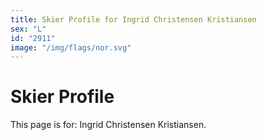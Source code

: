 ```yaml
---
title: Skier Profile for Ingrid Christensen Kristiansen
sex: "L"
id: "2911"
image: "/img/flags/nor.svg" 
---
```


# Skier Profile

This page is for: Ingrid Christensen Kristiansen.
    